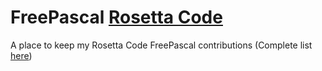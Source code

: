 # FreePascal [Rosetta Code](http://rosettacode.org/wiki/Rosetta_Code)

A place to keep my Rosetta Code FreePascal contributions (Complete list [here](https://rosettacode.org/wiki/Special:Contributions/MarcusFernstrom))
